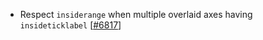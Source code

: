  - Respect `insiderange` when multiple overlaid axes having `insideticklabel` [[#6817](https://github.com/plotly/plotly.js/pull/6817)]
